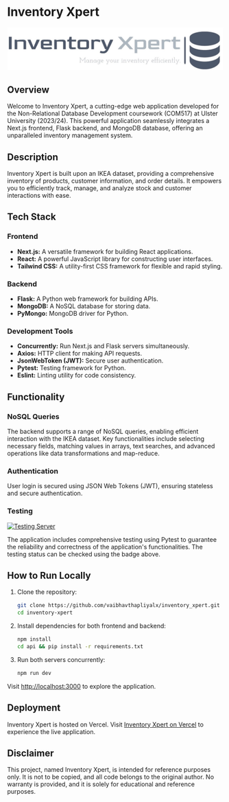 # Inventory Xpert

![Inventory Xpert Logo](public/assets/logo_stretched.png)

## Overview

Welcome to Inventory Xpert, a cutting-edge web application developed for the Non-Relational Database Development coursework (COM517) at Ulster University (2023/24). This powerful application seamlessly integrates a Next.js frontend, Flask backend, and MongoDB database, offering an unparalleled inventory management system.

## Description

Inventory Xpert is built upon an IKEA dataset, providing a comprehensive inventory of products, customer information, and order details. It empowers you to efficiently track, manage, and analyze stock and customer interactions with ease.

## Tech Stack

### Frontend

- **Next.js:** A versatile framework for building React applications.
- **React:** A powerful JavaScript library for constructing user interfaces.
- **Tailwind CSS:** A utility-first CSS framework for flexible and rapid styling.

### Backend

- **Flask:** A Python web framework for building APIs.
- **MongoDB:** A NoSQL database for storing data.
- **PyMongo:** MongoDB driver for Python.

### Development Tools

- **Concurrently:** Run Next.js and Flask servers simultaneously.
- **Axios:** HTTP client for making API requests.
- **JsonWebToken (JWT):** Secure user authentication.
- **Pytest:** Testing framework for Python.
- **Eslint:** Linting utility for code consistency.

## Functionality

### NoSQL Queries

The backend supports a range of NoSQL queries, enabling efficient interaction with the IKEA dataset. Key functionalities include selecting necessary fields, matching values in arrays, text searches, and advanced operations like data transformations and map-reduce.

### Authentication

User login is secured using JSON Web Tokens (JWT), ensuring stateless and secure authentication.

### Testing

[![Testing Server](https://github.com/vaibhavthapliyalx/inventory_xpert/actions/workflows/backend_pipeline.yml/badge.svg)](https://github.com/vaibhavthapliyalx/inventory_xpert/actions/workflows/backend_pipeline.yml)

The application includes comprehensive testing using Pytest to guarantee the reliability and correctness of the application's functionalities. The testing status can be checked using the badge above.

## How to Run Locally

1. Clone the repository:

    ```bash
    git clone https://github.com/vaibhavthapliyalx/inventory_xpert.git
    cd inventory-xpert
    ```

2. Install dependencies for both frontend and backend:

    ```bash
    npm install
    cd api && pip install -r requirements.txt
    ```

3. Run both servers concurrently:

    ```bash
    npm run dev
    ```

Visit [http://localhost:3000](http://localhost:3000) to explore the application.

## Deployment

Inventory Xpert is hosted on Vercel. Visit [Inventory Xpert on Vercel](https://inventory-xpert.vercel.app/login) to experience the live application.

## Disclaimer

This project, named Inventory Xpert, is intended for reference purposes only. It is not to be copied, and all code belongs to the original author. No warranty is provided, and it is solely for educational and reference purposes.
